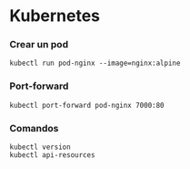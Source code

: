 # Kubernetes

### Crear un pod

```
kubectl run pod-nginx --image=nginx:alpine
```

### Port-forward

```
kubectl port-forward pod-nginx 7000:80
```

### Comandos

```
kubectl version
kubectl api-resources
```
